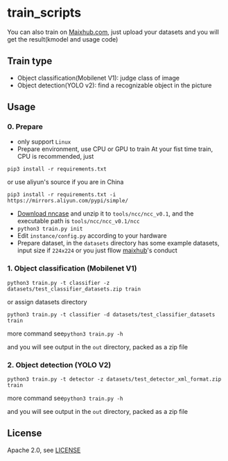 train_scripts
===========

You can also train on [Maixhub.com](https://www.maixhub.com), 
just upload your datasets and you will get the result(kmodel and usage code)

## Train type

* Object classification(Mobilenet V1): judge class of image
* Object detection(YOLO v2): find a recognizable object in the picture


## Usage

### 0. Prepare

* only support `Linux`
* Prepare environment, use CPU or GPU to train
At your fist time train, CPU is recommended, just
```
pip3 install -r requirements.txt
```
or use aliyun's source if you are in China
```
pip3 install -r requirements.txt -i https://mirrors.aliyun.com/pypi/simple/
```

* [Download nncase](https://github.com/kendryte/nncase/releases/tag/v0.1.0-rc5) and unzip it to `tools/ncc/ncc_v0.1`, and the executable path is `tools/ncc/ncc_v0.1/ncc`
* `python3 train.py init`
* Edit `instance/config.py` according to your hardware
* Prepare dataset, in the `datasets` directory has some example datasets, input size if `224x224`
  or you just fllow [maixhub](https://www.maixhub.com/mtrain.html)'s conduct

### 1. Object classification (Mobilenet V1)

```
python3 train.py -t classifier -z datasets/test_classifier_datasets.zip train
```
or assign datasets directory
```
python3 train.py -t classifier -d datasets/test_classifier_datasets train
```

more command see`python3 train.py -h`


and you will see output in the `out` directory, packed as a zip file


### 2. Object detection (YOLO V2)


```
python3 train.py -t detector -z datasets/test_detector_xml_format.zip train
```

more command see`python3 train.py -h`

and you will see output in the `out` directory, packed as a zip file


## License

Apache 2.0, see [LICENSE](LICENSE)


